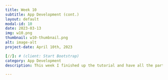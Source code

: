 ```yaml
---
title: Week 10
subtitle: App Development (cont.)
layout: default
modal-id: 10
date: 2023-03-13
img: w10.png
thumbnail: w10-thumbnail.png
alt: image-alt
project-date: April 10th, 2023

[//]: # (client: Start Bootstrap)
category: App Development
description: This week I finished up the tutorial and have all the parts of a basic app up and running for both frontend and backend as well. The tutorial was very detailed and helpful, but because it was the earlier version of React Native, I had to look up more on syntax and ways to get around to have my app up and running completely. By the end of this week, I was able to have a fully functional app.

---
```

